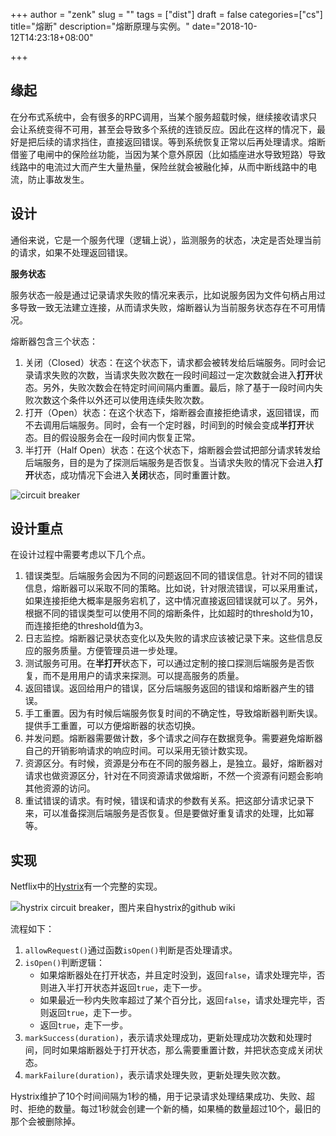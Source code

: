 +++
author = "zenk"
slug = ""
tags = ["dist"]
draft = false
categories=["cs"]
title="熔断"
description="熔断原理与实例。"
date="2018-10-12T14:23:18+08:00"

+++

## 缘起

在分布式系统中，会有很多的RPC调用，当某个服务超载时候，继续接收请求只会让系统变得不可用，甚至会导致多个系统的连锁反应。因此在这样的情况下，最好是把后续的请求挡住，直接返回错误。等到系统恢复正常以后再处理请求。熔断借鉴了电闸中的保险丝功能，当因为某个意外原因（比如插座进水导致短路）导致线路中的电流过大而产生大量热量，保险丝就会被融化掉，从而中断线路中的电流，防止事故发生。

## 设计

通俗来说，它是一个服务代理（逻辑上说），监测服务的状态，决定是否处理当前的请求，如果不处理返回错误。

**服务状态**

服务状态一般是通过记录请求失败的情况来表示，比如说服务因为文件句柄占用过多导致一致无法建立连接，从而请求失败，熔断器认为当前服务状态存在不可用情况。

熔断器包含三个状态：

1. 关闭（Closed）状态：在这个状态下，请求都会被转发给后端服务。同时会记录请求失败的次数，当请求失败次数在一段时间超过一定次数就会进入**打开**状态。另外，失败次数会在特定时间间隔内重置。最后，除了基于一段时间内失败次数这个条件以外还可以使用连续失败次数。
2. 打开（Open）状态：在这个状态下，熔断器会直接拒绝请求，返回错误，而不去调用后端服务。同时，会有一个定时器，时间到的时候会变成**半打开**状态。目的假设服务会在一段时间内恢复正常。
3. 半打开（Half Open）状态：在这个状态下，熔断器会尝试把部分请求转发给后端服务，目的是为了探测后端服务是否恢复。当请求失败的情况下会进入**打开**状态，成功情况下会进入**关闭**状态，同时重置计数。

![circuit breaker](/imgs/circuit-breaker.png)

## 设计重点

在设计过程中需要考虑以下几个点。

1. 错误类型。后端服务会因为不同的问题返回不同的错误信息。针对不同的错误信息，熔断器可以采取不同的策略。比如说，针对限流错误，可以采用重试，如果连接拒绝大概率是服务宕机了，这中情况直接返回错误就可以了。另外，根据不同的错误类型可以使用不同的熔断条件，比如超时的threshold为10， 而连接拒绝的threshold值为3。
2. 日志监控。熔断器记录状态变化以及失败的请求应该被记录下来。这些信息反应的服务质量。方便管理员进一步处理。
3. 测试服务可用。在**半打开**状态下，可以通过定制的接口探测后端服务是否恢复，而不是用用户的请求来探测。可以提高服务的质量。
4. 返回错误。返回给用户的错误，区分后端服务返回的错误和熔断器产生的错误。
5. 手工重置。因为有时候后端服务恢复时间的不确定性，导致熔断器判断失误。提供手工重置，可以方便熔断器的状态切换。
6. 并发问题。熔断器需要做计数，多个请求之间存在数据竞争。需要避免熔断器自己的开销影响请求的响应时间。可以采用无锁计数实现。
7. 资源区分。有时候，资源是分布在不同的服务器上，是独立。最好，熔断器对请求也做资源区分，针对在不同资源请求做熔断，不然一个资源有问题会影响其他资源的访问。
8. 重试错误的请求。有时候，错误和请求的参数有关系。把这部分请求记录下来，可以准备探测后端服务是否恢复。但是要做好重复请求的处理，比如幂等。

## 实现

Netflix中的[Hystrix](https://github.com/Netflix/Hystrix/wiki/How-it-Works#CircuitBreaker)有一个完整的实现。

![hystrix circuit breaker，图片来自hystrix的github wiki](/imgs/hystrix-circuit-breaker-1280.png)

流程如下：

1. `allowRequest()`通过函数`isOpen()`判断是否处理请求。
2. `isOpen()`判断逻辑：
   * 如果熔断器处在打开状态，并且定时没到，返回`false`，请求处理完毕，否则进入半打开状态并返回`true`，走下一步。
   * 如果最近一秒内失败率超过了某个百分比，返回`false`，请求处理完毕，否则返回`true`，走下一步。
   * 返回`true`，走下一步。
3. `markSuccess(duration)`，表示请求处理成功，更新处理成功次数和处理时间，同时如果熔断器处于打开状态，那么需要重置计数，并把状态变成关闭状态。
4. `markFailure(duration)`，表示请求处理失败，更新处理失败次数。

Hystrix维护了10个时间间隔为1秒的桶，用于记录请求处理结果成功、失败、超时、拒绝的数量。每过1秒就会创建一个新的桶，如果桶的数量超过10个，最旧的那个会被删除掉。
